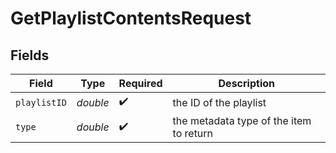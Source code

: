 # GetPlaylistContentsRequest


## Fields

| Field                                   | Type                                    | Required                                | Description                             |
| --------------------------------------- | --------------------------------------- | --------------------------------------- | --------------------------------------- |
| `playlistID`                            | *double*                                | :heavy_check_mark:                      | the ID of the playlist                  |
| `type`                                  | *double*                                | :heavy_check_mark:                      | the metadata type of the item to return |